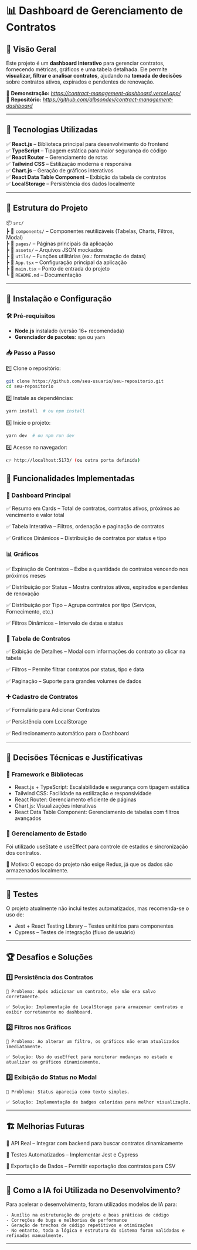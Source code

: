 # 📊 Dashboard de Gerenciamento de Contratos

## 📌 Visão Geral
Este projeto é um **dashboard interativo** para gerenciar contratos, fornecendo métricas, gráficos e uma tabela detalhada. Ele permite **visualizar, filtrar e analisar contratos**, ajudando na **tomada de decisões** sobre contratos ativos, expirados e pendentes de renovação.

🔗 **Demonstração:** _https://contract-management-dashboard.vercel.app/_  
📂 **Repositório:** _https://github.com/albsondev/contract-management-dashboard_

---

## 🚀 Tecnologias Utilizadas
✅ **React.js** – Biblioteca principal para desenvolvimento do frontend  
✅ **TypeScript** – Tipagem estática para maior segurança do código  
✅ **React Router** – Gerenciamento de rotas  
✅ **Tailwind CSS** – Estilização moderna e responsiva  
✅ **Chart.js** – Geração de gráficos interativos  
✅ **React Data Table Component** – Exibição da tabela de contratos  
✅ **LocalStorage** – Persistência dos dados localmente  

---

## 📂 Estrutura do Projeto
📦 `src/`  
┣ 📂 `components/` – Componentes reutilizáveis (Tabelas, Charts, Filtros, Modal)  
┣ 📂 `pages/` – Páginas principais da aplicação  
┣ 📂 `assets/` – Arquivos JSON mockados  
┣ 📂 `utils/` – Funções utilitárias (ex.: formatação de datas)  
┣ 📄 `App.tsx` – Configuração principal da aplicação  
┣ 📄 `main.tsx` – Ponto de entrada do projeto  
┗ 📄 `README.md` – Documentação  

---

## 🔧 Instalação e Configuração

### 🛠️ **Pré-requisitos**
- **Node.js** instalado (versão 16+ recomendada)
- **Gerenciador de pacotes**: `npm` ou `yarn`

### 📥 **Passo a Passo**
1️⃣ Clone o repositório:
```sh
git clone https://github.com/seu-usuario/seu-repositorio.git
cd seu-repositorio
```
2️⃣ Instale as dependências:

```sh
yarn install  # ou npm install
```

3️⃣ Inicie o projeto:

```sh
yarn dev  # ou npm run dev
```

4️⃣ Acesse no navegador:

```sh
👉 http://localhost:5173/ (ou outra porta definida)
```


## 🎯 Funcionalidades Implementadas

### 📌 Dashboard Principal

✅ Resumo em Cards – Total de contratos, contratos ativos, próximos ao vencimento e valor total

✅ Tabela Interativa – Filtros, ordenação e paginação de contratos

✅ Gráficos Dinâmicos – Distribuição de contratos por status e tipo


### 📊 Gráficos

✅ Expiração de Contratos – Exibe a quantidade de contratos vencendo nos próximos meses

✅ Distribuição por Status – Mostra contratos ativos, expirados e pendentes de renovação

✅ Distribuição por Tipo – Agrupa contratos por tipo (Serviços, Fornecimento, etc.)

✅ Filtros Dinâmicos – Intervalo de datas e status


### 📑 Tabela de Contratos

✅ Exibição de Detalhes – Modal com informações do contrato ao clicar na tabela

✅ Filtros – Permite filtrar contratos por status, tipo e data

✅ Paginação – Suporte para grandes volumes de dados


### ➕ Cadastro de Contratos

✅ Formulário para Adicionar Contratos

✅ Persistência com LocalStorage

✅ Redirecionamento automático para o Dashboard

<hr>

## 📌 Decisões Técnicas e Justificativas

### 📌 Framework e Bibliotecas

- React.js + TypeScript: Escalabilidade e segurança com tipagem estática
- Tailwind CSS: Facilidade na estilização e responsividade
- React Router: Gerenciamento eficiente de páginas
- Chart.js: Visualizações interativas
- React Data Table Component: Gerenciamento de tabelas com filtros avançados


### 📌 Gerenciamento de Estado

Foi utilizado useState e useEffect para controle de estados e sincronização dos contratos.

📌 Motivo: O escopo do projeto não exige Redux, já que os dados são armazenados localmente.

<hr>


## 🧪 Testes

O projeto atualmente não inclui testes automatizados, mas recomenda-se o uso de:

- Jest + React Testing Library – Testes unitários para componentes
- Cypress – Testes de integração (fluxo de usuário)

<hr>


## 🏆 Desafios e Soluções


### 1️⃣ Persistência dos Contratos

    🔴 Problema: Após adicionar um contrato, ele não era salvo corretamente.

    ✅ Solução: Implementação de LocalStorage para armazenar contratos e exibir corretamente no dashboard.

### 2️⃣ Filtros nos Gráficos

    🔴 Problema: Ao alterar um filtro, os gráficos não eram atualizados imediatamente.

    ✅ Solução: Uso do useEffect para monitorar mudanças no estado e atualizar os gráficos dinamicamente.

### 3️⃣ Exibição do Status no Modal

    🔴 Problema: Status aparecia como texto simples.

    ✅ Solução: Implementação de badges coloridas para melhor visualização.

  <hr>

  ## 🏗️ Melhorias Futuras

🔹 API Real – Integrar com backend para buscar contratos dinamicamente

🔹 Testes Automatizados – Implementar Jest e Cypress

🔹 Exportação de Dados – Permitir exportação dos contratos para CSV

<hr>

## 📌 Como a IA foi Utilizada no Desenvolvimento?

Para acelerar o desenvolvimento, foram utilizados modelos de IA para:

    - Auxílio na estruturação do projeto e boas práticas de código
    - Correções de bugs e melhorias de performance
    - Geração de trechos de código repetitivos e otimizações
    - No entanto, toda a lógica e estrutura do sistema foram validadas e refinadas manualmente.


  <hr>

  

